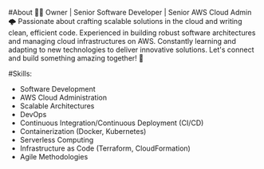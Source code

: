 #About
👨‍💻 Owner | Senior Software Developer | Senior AWS Cloud Admin 🌩️
Passionate about crafting scalable solutions in the cloud and writing clean, efficient code. Experienced in building robust software architectures and managing cloud infrastructures on AWS. Constantly learning and adapting to new technologies to deliver innovative solutions. Let's connect and build something amazing together! 🚀

#Skills:
- Software Development
- AWS Cloud Administration
- Scalable Architectures
- DevOps
- Continuous Integration/Continuous Deployment (CI/CD)
- Containerization (Docker, Kubernetes)
- Serverless Computing
- Infrastructure as Code (Terraform, CloudFormation)
- Agile Methodologies
